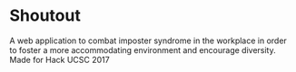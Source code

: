 # Shoutout
A web application to combat imposter syndrome in the workplace in order to foster a more accommodating environment and encourage diversity. Made for Hack UCSC 2017
